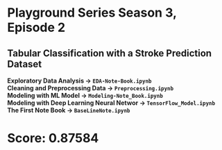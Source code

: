 # Playground Series Season 3, Episode 2
## Tabular Classification with a Stroke Prediction Dataset

<b>Exploratory Data Analysis -> `EDA-Note-Book.ipynb`\
Cleaning and Preprocessing Data -> `Preprocessing.ipynb`\
Modeling with ML Model -> `Modeling-Note_Book.ipynb`\
Modeling with Deep Learning Neural Networ -> `TensorFlow_Model.ipynb`\
The First Note Book -> `BaseLineNote.ipynb`</b>
# Score: 0.87584